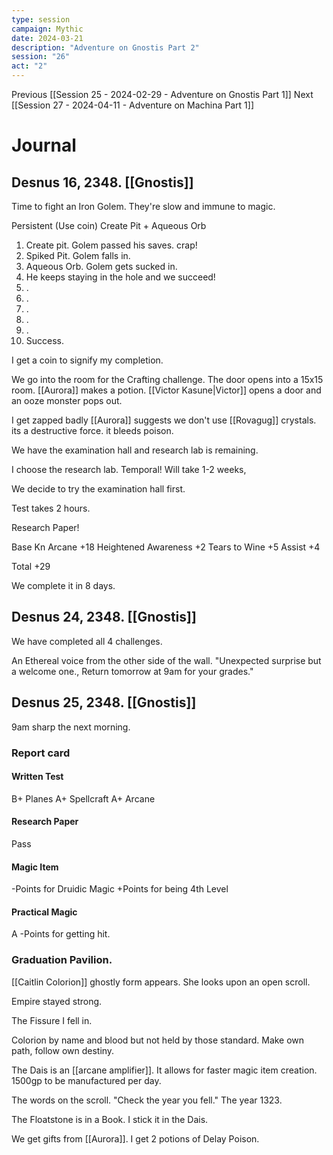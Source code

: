 ```yaml
---
type: session
campaign: Mythic
date: 2024-03-21
description: "Adventure on Gnostis Part 2"
session: "26"
act: "2"
---
```

Previous [[Session 25 - 2024-02-29 - Adventure on Gnostis Part 1]]
Next [[Session 27 - 2024-04-11 - Adventure on Machina Part 1]]

# Journal
## Desnus 16, 2348. [[Gnostis]]
Time to fight an Iron Golem.
They're slow and immune to magic.

Persistent (Use coin) Create Pit + Aqueous Orb

1. Create pit. Golem passed his saves. crap!
2. Spiked Pit. Golem falls in.
3. Aqueous Orb. Golem gets sucked in.
4. He keeps staying in the hole and we succeed!
5. .
6. .
7. .
8. .
9. .
10. Success.

I get a coin to signify my completion.

We go into the room for the Crafting challenge. The door opens into a 15x15 room. 
[[Aurora]] makes a potion. [[Victor Kasune|Victor]] opens a door and an ooze monster pops out.

I get zapped badly
 [[Aurora]] suggests we don't use [[Rovagug]] crystals. its a destructive force. it bleeds poison. 

We have the examination hall and research lab is remaining.

I choose the research lab.
Temporal! Will take 1-2 weeks,

We decide to try the examination hall first.

Test takes 2 hours.

Research Paper!

Base Kn Arcane +18
Heightened Awareness +2
Tears to Wine +5
Assist +4

Total +29

We complete it in 8 days.

## Desnus 24, 2348. [[Gnostis]]
We have completed all 4 challenges.

An Ethereal voice from the other side of the wall. "Unexpected surprise but a welcome one., Return tomorrow at 9am for your grades."

## Desnus 25, 2348. [[Gnostis]]
9am sharp the next morning.

### Report card
#### Written Test
B+ Planes
A+ Spellcraft
A+ Arcane

#### Research Paper
Pass

#### Magic Item
-Points for Druidic Magic
+Points for being 4th Level

#### Practical Magic
A
-Points for getting hit.

### Graduation Pavilion.
[[Caitlin Colorion]] ghostly form appears. She looks upon an open scroll.

Empire stayed strong.

The Fissure I fell in.

Colorion by name and blood but not held by those standard.
Make own path, follow own destiny.

The Dais is an [[arcane amplifier]]. It allows for faster magic item creation. 1500gp to be manufactured per day.

The words on the scroll. "Check the year you fell."
The year 1323.

The Floatstone is in a Book.
I stick it in the Dais.

We get gifts from [[Aurora]]. I get 2 potions of Delay Poison.

